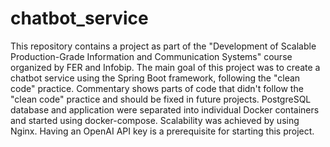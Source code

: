 # chatbot_service
This repository contains a project as part of the "Development of Scalable Production-Grade Information and Communication Systems" course organized by FER and Infobip. The main goal of this project was to create a chatbot service using the Spring Boot framework, following the "clean code" practice. Commentary shows parts of code that didn't follow the "clean code" practice and should be fixed in future projects. PostgreSQL database and application were separated into individual Docker containers and started using docker-compose. Scalability was achieved by using Nginx. Having an OpenAI API key is a prerequisite for starting this project.
